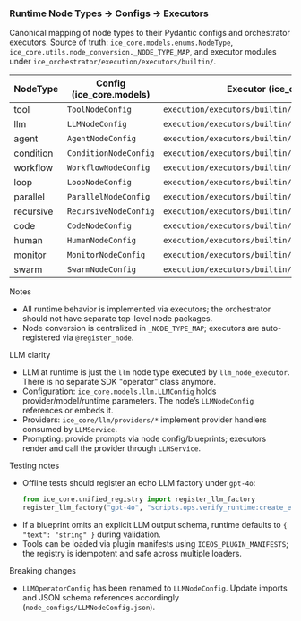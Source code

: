 ### Runtime Node Types → Configs → Executors

Canonical mapping of node types to their Pydantic configs and orchestrator executors. Source of truth: `ice_core.models.enums.NodeType`, `ice_core.utils.node_conversion._NODE_TYPE_MAP`, and executor modules under `ice_orchestrator/execution/executors/builtin/`.

| NodeType | Config (ice_core.models) | Executor (ice_orchestrator) |
|---|---|---|
| tool | `ToolNodeConfig` | `execution/executors/builtin/tool_node_executor.py` |
| llm | `LLMNodeConfig` | `execution/executors/builtin/llm_node_executor.py` |
| agent | `AgentNodeConfig` | `execution/executors/builtin/agent_node_executor.py` |
| condition | `ConditionNodeConfig` | `execution/executors/builtin/condition_node_executor.py` |
| workflow | `WorkflowNodeConfig` | `execution/executors/builtin/workflow_node_executor.py` |
| loop | `LoopNodeConfig` | `execution/executors/builtin/loop_node_executor.py` |
| parallel | `ParallelNodeConfig` | `execution/executors/builtin/parallel_node_executor.py` |
| recursive | `RecursiveNodeConfig` | `execution/executors/builtin/recursive_node_executor.py` |
| code | `CodeNodeConfig` | `execution/executors/builtin/code_node_executor.py` |
| human | `HumanNodeConfig` | `execution/executors/builtin/human_node_executor.py` |
| monitor | `MonitorNodeConfig` | `execution/executors/builtin/monitor_node_executor.py` |
| swarm | `SwarmNodeConfig` | `execution/executors/builtin/swarm_node_executor.py` |

Notes
- All runtime behavior is implemented via executors; the orchestrator should not have separate top-level node packages.
- Node conversion is centralized in `_NODE_TYPE_MAP`; executors are auto-registered via `@register_node`.

LLM clarity
- LLM at runtime is just the `llm` node type executed by `llm_node_executor`. There is no separate SDK "operator" class anymore.
- Configuration: `ice_core.models.llm.LLMConfig` holds provider/model/runtime parameters. The node’s `LLMNodeConfig` references or embeds it.
- Providers: `ice_core/llm/providers/*` implement provider handlers consumed by `LLMService`.
- Prompting: provide prompts via node config/blueprints; executors render and call the provider through `LLMService`.

Testing notes
- Offline tests should register an echo LLM factory under `gpt-4o`:
  ```python
  from ice_core.unified_registry import register_llm_factory
  register_llm_factory("gpt-4o", "scripts.ops.verify_runtime:create_echo_llm")
  ```
- If a blueprint omits an explicit LLM output schema, runtime defaults to `{ "text": "string" }` during validation.
- Tools can be loaded via plugin manifests using `ICEOS_PLUGIN_MANIFESTS`; the registry is idempotent and safe across multiple loaders.

Breaking changes
- `LLMOperatorConfig` has been renamed to `LLMNodeConfig`. Update imports and JSON schema references accordingly (`node_configs/LLMNodeConfig.json`).
